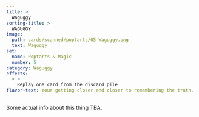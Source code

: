 ```yaml
---
title: >
  Waguggy
sorting-title: >
  WAGUGGY
image: 
  path: cards/scanned/poptarts/05 Waguggy.png
  text: Waguggy
set:
  name: Poptarts & Magic
  number: 5
category: Waguggy
effects: 
  - >
    Replay one card from the discard pile
flavor-text: Your getting closer and closer to remembering the truth.
---
```

Some actual info about this thing TBA.
